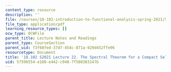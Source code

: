 ```yaml
---
content_type: resource
description: ''
file: /courses/18-102-introduction-to-functional-analysis-spring-2021/57596554e180e442c9487f580303147b_MIT18_102s21_lec22.pdf
file_type: application/pdf
learning_resource_types: []
ocw_type: OCWFile
parent_title: Lecture Notes and Readings
parent_type: CourseSection
parent_uid: f3f68fed-37d7-454c-871a-929d452ffe96
resourcetype: Document
title: '18.102 S2021 Lecture 22. The Spectral Theorem for a Compact Self-Adjoint Operator '
uid: 57596554-e180-e442-c948-7f580303147b
---
```

